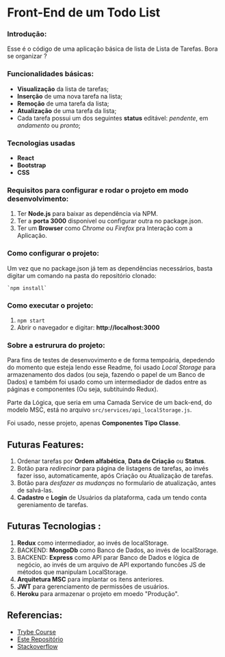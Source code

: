 # Front-End de um Todo List


### Introdução:

Esse é o código de uma aplicação básica de lista de Lista de Tarefas.
Bora se organizar ?

### Funcionalidades básicas:

* **Visualização** da lista de tarefas;
* **Inserção** de uma nova tarefa na lista;
* **Remoção** de uma tarefa da lista;
* **Atualização** de uma tarefa da lista;
* Cada tarefa possui um dos seguintes **status** editável: _pendente_, em _andamento_ ou _pronto_;

### Tecnologias usadas

* **React** 
* **Bootstrap**
* **CSS**

### Requisitos para configurar e rodar o projeto em modo desenvolvimento:

1. Ter **Node.js** para baixar as dependência via NPM.
2. Ter a **porta 3000** disponível ou configurar outra no package.json.
3. Ter um **Browser** como _Chrome_ ou _Firefox_ pra Interação com a Aplicação.

### Como configurar o projeto:

Um vez que no package.json já tem as dependências necessários, basta digitar um comando na pasta do repositório clonado:

    `npm install`

### Como executar o projeto:

1. `npm start`
2. Abrir o navegador e digitar: **http://localhost:3000**

### Sobre a estrurura do projeto:

Para fins de testes de desenvovimento e de forma tempoária, depedendo do momento que esteja lendo esse Readme, foi usado _Local Storage_ para armazenamento dos dados (ou seja, fazendo o papel de um Banco de Dados) e também foi usado como um intermediador de dados entre as páginas e componentes (Ou seja, subtituindo Redux).

Parte da Lógica, que seria em uma Camada Service de um back-end, do modelo MSC, está no arquivo `src/services/api_localStorage.js`.

Foi usado, nesse projeto, apenas **Componentes Tipo Classe**.


## Futuras Features:

1. Ordenar tarefas por **Ordem alfabética**, **Data de Criação** ou **Status**.
2. Botão para _redirecinar_ para página de listagens de tarefas, ao invés fazer isso, automaticamente, após Criação ou Atualização de tarefas.
3. Botão para _desfazer as mudanças_ no formulario de atualização, antes de salvá-las.
4. **Cadastro** e **Login** de Usuários da plataforma, cada um tendo conta gereniamento de tarefas.

## Futuras Tecnologias :

1. **Redux** como intermediador, ao invés de localStorage.
2. BACKEND: **MongoDb** como Banco de Dados, ao invés de localStorage.
3. BACKEND: **Express** como API parar Banco de Dados e lógica de negócio, ao invés de um arquivo de API exportando funcões JS de métodos que manipulam LocalStorage. 
5. **Arquitetura MSC** para implantar os itens anteriores.
6. **JWT** para gerenciamento de permissões de usuários.
7. **Heroku** para armazenar o projeto em moedo "Produção".


## Referencias:

* [Trybe Course](https://www.betrybe.com/)
* [Este Repositório](https://github.com/satansdeer/mern-crud)
* [Stackoverflow](https://stackoverflow.com/)
